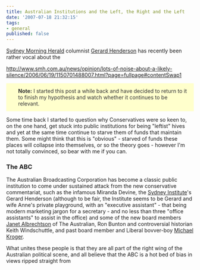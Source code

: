 ```yaml
---
title: Australian Institutions and the Left, the Right and the Left
date: '2007-07-18 21:32:15'
tags:
- general
published: false
---
```


<a href="http://smh.com.au">Sydney Morning Herald</a> columnist <a href="http://en.wikipedia.org/wiki/Gerard_Henderson">Gerard Henderson</a> has recently been rather vocal about the

http://www.smh.com.au/news/opinion/lots-of-noise-about-a-likely-silence/2006/06/19/1150701488007.html?page=fullpage#contentSwap1
<p style="border: 2px solid #ffffcc; padding: 10px 10px 10px 30px; background: #ffffcc url('http://www.famfamfam.com/lab/icons/silk/icons/error.png') no-repeat scroll 10px 50%; -moz-background-clip: -moz-initial; -moz-background-origin: -moz-initial; -moz-background-inline-policy: -moz-initial; color: #333333"><strong>Note:</strong> I started this post a while back and have decided to return to it to  finish my hypothesis and watch whether it continues to be relevant.</p>
Some time back I started to question why Conservatives were so keen to, on the one hand, get stuck into public institutions for being "leftist" hives and yet at the same time continue to starve them of funds that maintain them. Some might think that this is "obvious" - starved of funds these places will collapse into themselves, or so the theory goes - however I'm not totally convinced, so bear with me if you can.
<h3>The ABC</h3>
The Australian Broadcasting Corporation has become a classic public institution to come under sustained attack from the new conservative commentariat, such as the infamous Miranda Devine, the <a href="http://www.thesydneyinstitute.com.au/">Sydney Institute</a>'s Gerard Henderson (although to be fair, the Institute seems to be Gerard and wife Anne's private playground, with an "executive assistant" - that being modern marketing jargon for a secretary - and no less than three "office assistants" to assist in the office) and some of the new board members <a href="http://www.theaustralian.news.com.au/story/0,20867,9277270-32523,00.html">Janet Albrechtson</a> of The Australian, Ron Bunton and controversial historian Keith Windschuttle, and past board member and Liberal bovver-boy <a href="http://en.wikipedia.org/wiki/Michael_Kroger">Michael Kroger</a>.

What unites these people is that they are all part of the right wing of the Australian political scene, and all believe that the ABC is a hot bed of bias in views ripped straight from
